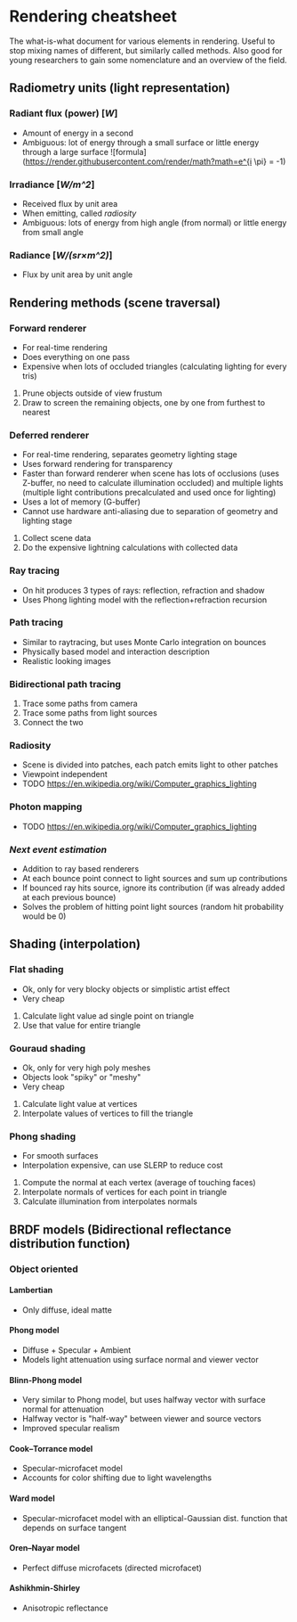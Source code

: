 # Rendering cheatsheet
The what-is-what document for various elements in rendering. Useful to stop mixing names of different, but similarly called methods. Also good for young researchers to gain some nomenclature and an overview of the field.



## Radiometry units (light representation)

### Radiant flux (power) [*W*]
* Amount of energy in a second
* Ambiguous: lot of energy through a small surface or little energy through a large surface
![formula](https://render.githubusercontent.com/render/math?math=e^{i \pi} = -1)

### Irradiance [*W/m^2*]
* Received flux by unit area
* When emitting, called *radiosity*
* Ambiguous: lots of energy from high angle (from normal) or little energy from small angle

### Radiance [*W/(sr×m^2)*]
* Flux by unit area by unit angle



## Rendering methods (scene traversal)

### Forward renderer
* For real-time rendering
* Does everything on one pass
* Expensive when lots of occluded triangles (calculating lighting for every tris)
1. Prune objects outside of view frustum
2. Draw to screen the remaining objects, one by one from furthest to nearest

### Deferred renderer
* For real-time rendering, separates geometry lighting stage
* Uses forward rendering for transparency
* Faster than forward renderer when scene has lots of occlusions (uses Z-buffer, no need to calculate illumination occluded) and multiple lights (multiple light contributions precalculated and used once for lighting)
* Uses a lot of memory (G-buffer)
* Cannot use hardware anti-aliasing due to separation of geometry and lighting stage
1. Collect scene data
2. Do the expensive lightning calculations with collected data

### Ray tracing
* On hit produces 3 types of rays: reflection, refraction and shadow
* Uses Phong lighting model with the reflection+refraction recursion

### Path tracing
* Similar to raytracing, but uses Monte Carlo integration on bounces
* Physically based model and interaction description
* Realistic looking images

### Bidirectional path tracing
1. Trace some paths from camera
2. Trace some paths from light sources
3. Connect the two

### Radiosity
* Scene is divided into patches, each patch emits light to other patches
* Viewpoint independent
* TODO https://en.wikipedia.org/wiki/Computer_graphics_lighting

### Photon mapping
* TODO https://en.wikipedia.org/wiki/Computer_graphics_lighting

### *Next event estimation*
* Addition to ray based renderers
* At each bounce point connect to light sources and sum up contributions
* If bounced ray hits source, ignore its contribution (if was already added at each previous bounce)
* Solves the problem of hitting point light sources (random hit probability would be 0)



## Shading (interpolation)

### Flat shading
* Ok, only for very blocky objects or simplistic artist effect
* Very cheap
1. Calculate light value ad single point on triangle
2. Use that value for entire triangle

### Gouraud shading
* Ok, only for very high poly meshes
* Objects look "spiky" or "meshy"
* Very cheap
1. Calculate light value at vertices
2. Interpolate values of vertices to fill the triangle

### Phong shading
* For smooth surfaces
* Interpolation expensive, can use SLERP to reduce cost
1. Compute the normal at each vertex (average of touching faces)
2. Interpolate normals of vertices for each point in triangle
3. Calculate illumination from interpolates normals



## BRDF models (Bidirectional reflectance distribution function)

### Object oriented

#### Lambertian
* Only diffuse, ideal matte

#### Phong model
* Diffuse + Specular + Ambient
* Models light attenuation using surface normal and viewer vector

####  Blinn-Phong model
* Very similar to Phong model, but uses halfway vector with surface normal for attenuation
* Halfway vector is "half-way" between viewer and source vectors
* Improved specular realism

#### Cook–Torrance model
* Specular-microfacet model
* Accounts for color shifting due to light wavelengths

#### Ward model
* Specular-microfacet model with an elliptical-Gaussian dist. function that depends on surface tangent

#### Oren–Nayar model
* Perfect diffuse microfacets (directed microfacet)

#### Ashikhmin-Shirley
* Anisotropic reflectance
